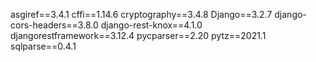 asgiref==3.4.1
cffi==1.14.6
cryptography==3.4.8
Django==3.2.7
django-cors-headers==3.8.0
django-rest-knox==4.1.0
djangorestframework==3.12.4
pycparser==2.20
pytz==2021.1
sqlparse==0.4.1
